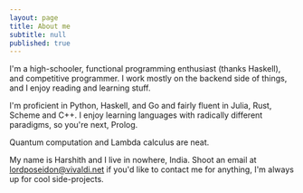 ```yaml
---
layout: page
title: About me
subtitle: null
published: true
---
```


I'm a high-schooler, functional programming enthusiast (thanks Haskell), and competitive programmer. I work mostly on the backend side of things, and I enjoy reading and learning stuff.

I'm proficient in Python, Haskell, and Go and fairly fluent in Julia, Rust, Scheme and C++. I enjoy learning languages with radically different paradigms, so you're next, Prolog.

Quantum computation and Lambda calculus are neat.

My name is Harshith and I live in nowhere, India. Shoot an email at lordposeidon@vivaldi.net if you'd like to contact me for anything, I'm always up for cool side-projects.
